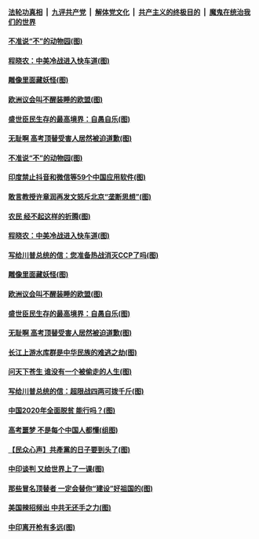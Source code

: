 ####  [法轮功真相](../../../../basic/blob/master/README.md?t=07010501) &nbsp;|&nbsp; [九评共产党](../../../../9ping.md/blob/master/README.md?t=07010501) &nbsp;|&nbsp; [解体党文化](../../../../jtdwh.md/blob/master/README.md?t=07010501)  &nbsp;|&nbsp; [共产主义的终极目的](../../../../gczydzjmd.md/blob/master/README.md?t=07010501) &nbsp;|&nbsp; [魔鬼在统治我们的世界](../../../../mgztzwmdsj.md/blob/master/README.md?t=07010501) 

#### [不准说“不”的动物园(图)](../pages/p4/938192.md?t=07010501) 

#### [程晓农：中美冷战进入快车道(图)](../pages/p4/938157.md?t=07010501) 

#### [雕像里面藏妖怪(图)](../pages/p4/937959.md?t=07010501) 

#### [欧洲议会叫不醒装睡的欧盟(图)](../pages/p4/938033.md?t=07010501) 

#### [盛世臣民生存的最高境界：自愚自乐(图)](../pages/p4/938023.md?t=07010501) 

#### [无耻啊 高考顶替受害人居然被迫道歉(图)](../pages/p4/938030.md?t=07010501) 

#### [不准说“不”的动物园(图)](../pages/p4/938192.md?t=07010501) 

#### [印度禁止抖音和微信等59个中国应用软件(图)](../pages/p4/938164.md?t=07010501) 

#### [敢言教授许章润再发文怒斥北京“垄断思想”(图)](../pages/p4/938162.md?t=07010501) 

#### [农民 经不起这样的折腾(图)](../pages/p4/938158.md?t=07010501) 

#### [程晓农：中美冷战进入快车道(图)](../pages/p4/938157.md?t=07010501) 

#### [写给川普总统的信：您准备热战消灭CCP了吗(图)](../pages/p4/938153.md?t=07010501) 

#### [雕像里面藏妖怪(图)](../pages/p4/937959.md?t=07010501) 

#### [欧洲议会叫不醒装睡的欧盟(图)](../pages/p4/938033.md?t=07010501) 

#### [盛世臣民生存的最高境界：自愚自乐(图)](../pages/p4/938023.md?t=07010501) 

#### [无耻啊 高考顶替受害人居然被迫道歉(图)](../pages/p4/938030.md?t=07010501) 

#### [长江上游水库群是中华民族的难逃之劫(图)](../pages/p4/938022.md?t=07010501) 

#### [问天下苍生 谁没有一个被偷走的人生(图)](../pages/p4/938026.md?t=07010501) 

#### [写给川普总统的信：超限战四两可拨千斤(图)](../pages/p4/938021.md?t=07010501) 

#### [中国2020年全面脱贫 能行吗？(图)](../pages/p4/937928.md?t=07010501) 

#### [高考噩梦 不是每个中国人都懂(组图)](../pages/p4/937927.md?t=07010501) 

#### [【民众心声】共產黨的日子要到头了(图)](../pages/p4/937474.md?t=07010501) 

#### [中印谈判 又给世界上了一课(图)](../pages/p4/937868.md?t=07010501) 

#### [那些冒名顶替者 一定会替你“建设”好祖国的(图)](../pages/p4/937925.md?t=07010501) 

#### [美国辣招频出 中共无还手之力(图)](../pages/p4/937916.md?t=07010501) 

#### [中印离开枪有多远(图)](../pages/p4/937913.md?t=07010501) 

